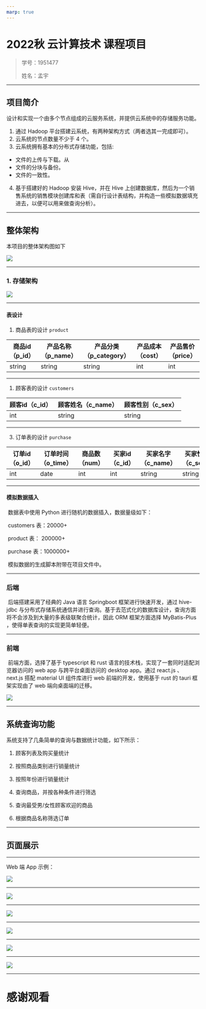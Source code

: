 ```yaml
---
marp: true
---
```


# 2022秋 云计算技术 课程项目

> 学号：1951477
>
> 姓名：孟宇
>
 

---

## 项目简介

​	设计和实现一个由多个节点组成的云服务系统，并提供云系统中的存储服务功能。

1. 通过 Hadoop 平台搭建云系统，有两种架构方式（两者选其一完成即可）。
2.  云系统的节点数量不少于 4 个。 
3.  云系统拥有基本的分布式存储功能，包括: 
   - 文件的上传与下载。从
   - 文件的分块与备份。
   - 文件的一致性。
4. 基于搭建好的 Hadoop 安装 Hive，并在 Hive 上创建数据库，然后为一个销售系统的销售模块创建库和表（需自行设计表结构，并构造一些模拟数据填充进去，以便可以用来做查询分析）。

---

## 整体架构

本项目的整体架构图如下

![](doc-images/arch.jpg)

---

### 1. 存储架构


![](doc-images/store.jpg)

---

#### 表设计


1. 商品表的设计 `product`

| 商品id（p_id） | 产品名称（p_name） | 产品分类（p_category） | 产品成本（cost） | 产品售价（price） |
| -------------- | ------------------ | ---------------------- | ---------------- | ----------------- |
| string         | string             | string                 | int              | int               |



---

1. 顾客表的设计 `customers`

| 顾客id（c_id） | 顾客姓名（c_name） | 顾客性别（c_sex） |
| -------------- | ------------------ | ----------------- |
| int            | string             | string            |


---


3. 订单表的设计 `purchase`

| 订单id（o_id） | 订单时间（o_time） | 商品数（num） | 买家id（c_id） | 买家名字（c_name） | 买家性别（c_sex） | 商品id（p_id） | 商品名称（p_name） | 商品类别（p_category） | 商品成本（cost） | 商品售价（price） |
| -------------- | ------------------ | ------------- | -------------- | ------------------ | ----------------- | -------------- | ------------------ | ---------------------- | ---------------- | ----------------- |
| int            | date               | int           | int            | string             | string            | string         | string             | string                 | int              | int               |


---


#### 模拟数据插入

​	数据表中使用 Python 进行随机的数据插入，数据量级如下：

​		customers 表：20000+

​		product 表： 200000+

​		purchase 表：1000000+

​	模拟数据的生成脚本附带在项目文件中。

---

### 后端

​	后端搭建采用了经典的 Java 语言 Springboot 框架进行快速开发，通过 hive-jdbc 与分布式存储系统通信并进行查询。基于去范式化的数据库设计，查询方面将不会涉及到大量的多表级联聚合统计，因此 ORM 框架方面选择 MyBatis-Plus ，使得单表查询的实现更简单轻便。

---

### 前端

​	前端方面，选择了基于 typescript 和 rust 语言的技术栈，实现了一套同时适配浏览器访问的 web app 与跨平台桌面访问的 desktop app。通过 react.js 、 next.js 搭配 material UI 组件库进行 web 前端的开发，使用基于 rust 的 tauri 框架实现由了 web 端向桌面端的迁移。

![](doc-images/front-tech.png)

---

## 系统查询功能

系统支持了几条简单的查询与数据统计功能，如下所示：

1. 顾客列表及购买量统计

2. 按照商品类别进行销量统计

3. 按照年份进行销量统计


4. 查询商品，并按各种条件进行筛选

5. 查询最受男/女性顾客欢迎的商品

6. 根据商品名称筛选订单

---

## 页面展示

---

Web 端 App 示例：

![](doc-images/web-1.png)

---

![](doc-images/web-2.png)

---

![](doc-images/web-3.png)

---


![](doc-images/dsk-1.png)

---

![](doc-images/dsk-2.png)

---

![](doc-images/dsk-3.png)

---

# 感谢观看